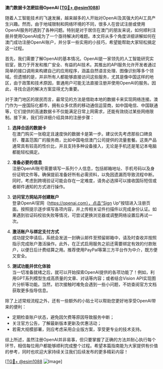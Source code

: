 **澳门数据卡怎麽註冊OpenAI [[TG💪+ @esim1088](https://t.me/s/esim1088)]**

随着人工智能技术的飞速发展，越来越多的人开始对OpenAI及其强大的AI工具产生兴趣。然而，由于地域限制和网络环境的不同，很多人在尝试注册或使用OpenAI服务时遇到了各种问题。特别是对于居住在澳门的朋友来说，如何顺利注册并使用OpenAI成为了一个亟待解决的难题。本文将从多个角度详细讲解如何在澳门成功注册OpenAI账户，并分享一些实用的小技巧，希望能帮助大家轻松搞定这一过程。

首先，我们需要了解OpenAI的基本情况。OpenAI是一家领先的人工智能研究实验室，致力于开发和推广安全、有益的AI技术。其推出的API服务允许开发者通过简单的接口调用来构建自己的应用程序，涵盖自然语言处理、图像识别等多个领域。但遗憾的是，并非所有人都能够直接访问这些服务，尤其是像中国这样的地区，由于政策和技术原因，普通用户可能无法直接注册并使用OpenAI的服务。因此，寻找合适的解决方案显得尤为重要。

对于澳门地区的居民而言，最常见的方法是借助本地的数据卡来实现网络连接。澳门作为一座国际化都市，拥有众多优质的移动通信运营商，如中国电信、中国联通等，它们提供的高速数据卡不仅能满足日常上网需求，还能有效绕过某些网络限制。接下来，我们将详细介绍具体的注册步骤：

1. **选择合适的数据卡**  
   在澳门购买一张稳定且速度快的数据卡是第一步。建议优先考虑那些口碑良好、覆盖范围广的服务商，比如中国电信澳门公司提供的流量套餐。这类产品通常具有较高的性价比，并且支持多种设备接入，无论是手机还是笔记本电脑都能轻松搞定。

2. **准备必要的信息**  
   注册OpenAI账号需要填写一系列个人信息，包括邮箱地址、手机号码以及身份证明文件等。确保提前准备好所有必需资料，以免因遗漏而导致流程中断。同时，考虑到跨境验证可能会存在一定难度，请务必选择可以接收国际短信或者邮件通知的方式进行操作。

3. **访问官方网站并创建账户**  
   登录OpenAI官网（https://openai.com），点击“Sign Up”按钮进入注册页面。按照提示逐步填写各项内容，并上传相关证件扫描件以完成身份认证。如果遇到验证码校验失败等情况，可尝试更换浏览器或调整网络设置后再试一次。

4. **激活账户与绑定支付方式**  
   成功提交申请后，系统会发送一封确认邮件至预留邮箱中，请及时查收并按照指示完成账户激活操作。此外，在正式启用服务之前还需要绑定有效的付款账户，以便日后计费结算之用。推荐使用PayPal等第三方平台作为中介，既方便又安全。

5. **测试功能并优化体验**  
   当一切准备就绪之后，就可以开始探索OpenAI提供的各项功能了！例如，利用GPT系列模型生成高质量的文章、对话等内容；或者结合Vision API实现图片分析等功能。当然，初次接触时难免会遇到一些小问题，不妨查阅官方文档获取更多指导信息。

除了上述常规流程之外，还有一些额外的小贴士可以帮助您更好地享受OpenAI带来的便利：

- 定期检查账户状态，避免因欠费等原因导致服务中断；
- 关注官方公告，了解最新版本更新及优惠活动；
- 若需大规模部署，则应考虑采用企业版方案，享受更专业的技术支持。

综上所述，虽然注册OpenAI并非易事，但只要掌握了正确的方法并耐心执行每个环节，相信每位用户都能够顺利完成整个过程。希望本篇指南能为大家提供有价值的参考，同时也欢迎大家持续关注我们后续发布的更多精彩内容！

[[TG💪+ @esim1088](https://t.me/s/esim1088) ![Image](https://i.postimg.cc/4NQfJmqS/Snipaste-2025-05-13-00-14-12.png)]